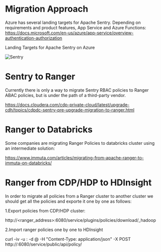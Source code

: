 # Migration Approach

Azure has several landing targets for Apache Sentry. Depending on requirements and product features, App Service and Azure Functions:
https://docs.microsoft.com/en-us/azure/app-service/overview-authentication-authorization

Landing Targets for Apache Sentry on Azure

![Sentry](https://user-images.githubusercontent.com/7907123/122224778-bae5f580-ceb4-11eb-9d38-aef6ff871fbe.png)

# Sentry to Ranger

Currently there is only a way to migrate Sentry RBAC policies to Ranger ABAC policies, but is under the path of a third-party vendor.

https://docs.cloudera.com/cdp-private-cloud/latest/upgrade-cdh/topics/cdpdc-sentry-pre-upgrade-migration-to-ranger.html


# Ranger to Databricks

Some companies are migrating Ranger Policies to databricks cluster using an intermediate solution:

https://www.immuta.com/articles/migrating-from-apache-ranger-to-immuta-on-databricks/

# Ranger from CDP/HDP to HDInsight 

In order to migrate all policies from a Ranger cluster to another cluster we should get all the policies and exporte it one by one as follows:

1.Export policies from CDP/HDP cluster:

  http://<ranger_address>:6080/service/plugins/policies/download/<clustername>_hadoop

2.Import ranger policies one by one to HDInsight 
  
  curl -iv -u <user>:<password> -d @<policy payload> -H "Content-Type: application/json" -X POST http://<RANGER-Host>:6080/service/public/api/policy/
  


